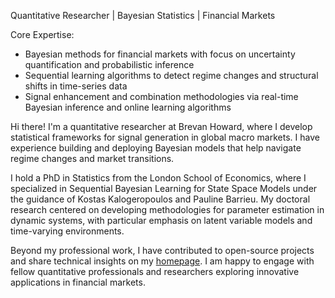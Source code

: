 Quantitative Researcher | Bayesian Statistics | Financial Markets

Core Expertise:
- Bayesian methods for financial markets with focus on uncertainty quantification and probabilistic inference
- Sequential learning algorithms to detect regime changes and structural shifts in time-series data
- Signal enhancement and combination methodologies via real-time Bayesian inference and online learning algorithms
  
Hi there! I'm a quantitative researcher at Brevan Howard, where I develop statistical frameworks for signal generation in global macro markets. I have experience building and deploying Bayesian models that help navigate regime changes and market transitions.

I hold a PhD in Statistics from the London School of Economics, where I specialized in Sequential Bayesian Learning for State Space Models under the guidance of Kostas Kalogeropoulos and Pauline Barrieu. My doctoral research centered on developing methodologies for parameter estimation in dynamic systems, with particular emphasis on latent variable models and time-varying environments.

Beyond my professional work, I have contributed to open-source projects and share technical insights on my [homepage](https://paschermayr.github.io). I am happy to engage with fellow quantitative professionals and researchers exploring innovative applications in financial markets.
